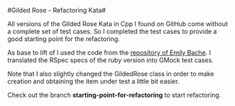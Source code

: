 #Gilded Rose - Refactoring Kata#

All versions of the Gilded Rose Kata in Cpp I found on GitHub come without
a complete set of test cases. So I completed the test cases to provide a good
starting point for the refactoring.

As base to lift of I used the code from the [repository of Emily Bache](https://github.com/emilybache/GildedRose-Refactoring-Kata/tree/master/cpp).
I translated the RSpec specs of the ruby version into GMock test cases.

Note that I also slightly changed the GildedRose class in order to make
creation and obtaining the item under test a little bit easier.

Check out the branch __starting-point-for-refactoring__ to start refactoring.
